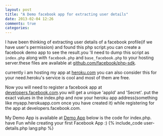 ```yaml
---
layout: post
title: "A Demo facebook app for extracting user details"
date: 2013-02-04 12:26
comments: true
categories: 
---
```

I have been thinking of extracting user details of a facebook profile(if we have user's permission) and found this php script.you can create a facebook demo app to see the result.you 'll need to dump this script as `index.php` along with `facebook.php` and `base_facebook.php` to your hosting server.these files are available at [github.com/facebook/php-sdk](https://github.com/facebook/php-sdk).

currently i am hosting my app at [heroku.com](https://heroku.com) you can also consider this for your need.heroku's service is cool and most of them are free.

Now you will need to register a facebook app at [developers.facebook.com](https://developers.facebook.com).you will get a unique 'appId' and 'Secret'. put the exact values in the index.php and now your heroku app address(something like myapp.herokuapp.com once you have created it) while registering for the app at developers.facebook.com.

My Demo App is available at [Demo App](https://facebook-demo.herokuapp.com)
below is the code for index.php. have Fun while creating your first Facebook App :) 
{% include_code user-details.php lang:php %}
